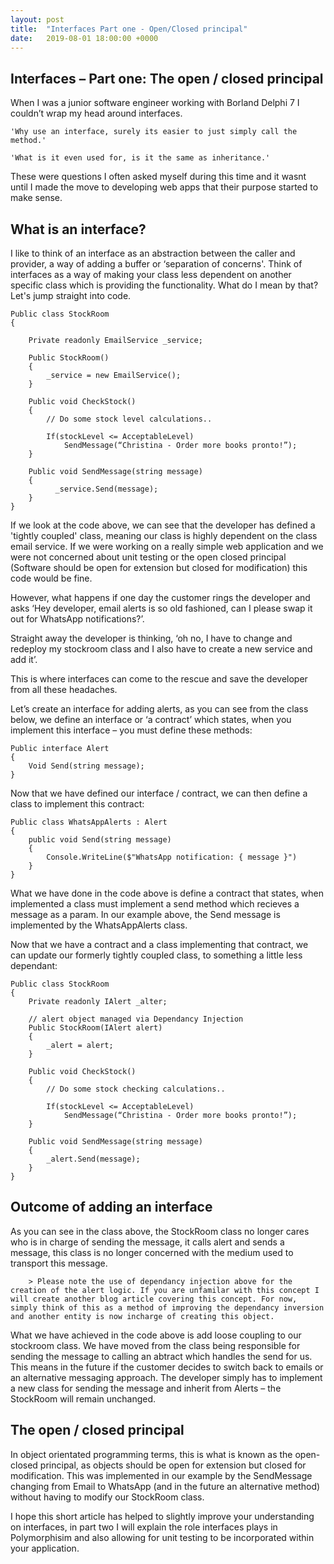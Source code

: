 ```yaml
---
layout: post
title:  "Interfaces Part one - Open/Closed principal"
date:   2019-08-01 18:00:00 +0000
---
```

## Interfaces – Part one:  The open / closed principal

When I was a junior software engineer working with Borland Delphi 7 I couldn’t wrap my head around interfaces.

    'Why use an interface, surely its easier to just simply call the method.'

    'What is it even used for, is it the same as inheritance.'

 These were questions I often asked myself during this time and it wasnt until I made the move to developing web apps that their purpose started to make sense.

## What is an interface?

I like to think of an interface as an abstraction between the caller and provider, a way of adding a buffer or ‘separation of concerns'. Think of interfaces as a way of making your class less dependent on another specific class which is providing the functionality. What do I mean by that? Let's jump straight into code. 

    Public class StockRoom 
    { 

        Private readonly EmailService _service; 

        Public StockRoom() 
        { 
            _service = new EmailService(); 
        }  

        Public void CheckStock() 
        { 
            // Do some stock level calculations.. 
            
            If(stockLevel <= AcceptableLevel) 
                SendMessage(“Christina - Order more books pronto!”); 
        } 

        Public void SendMessage(string message) 
        { 
              _service.Send(message); 
        } 
    } 

If we look at the code above, we can see that the developer has defined a 'tightly coupled' class, meaning our class is highly dependent on the class email service. If we were working on a really simple web application and we were not concerned about unit testing or the open closed principal (Software should be open for extension but closed for modification) this code would be fine. 

However, what happens if one day the customer rings the developer and asks ‘Hey developer, email alerts is so old fashioned, can I please swap it out for WhatsApp notifications?’.  

Straight away the developer is thinking, ‘oh no, I have to change and redeploy my stockroom class and I also have to create a new service and add it’. 

This is where interfaces can come to the rescue and save the developer from all these headaches. 

Let’s create an interface for adding alerts, as you can see from the class below, we define an interface or ‘a contract’ which states, when you implement this interface – you must define these methods: 

    Public interface Alert 
    { 
        Void Send(string message); 
    } 

Now that we have defined our interface / contract, we can then define a class to implement this contract:

    Public class WhatsAppAlerts : Alert 
    { 
        public void Send(string message) 
        { 
            Console.WriteLine($"WhatsApp notification: { message }") 
        } 
    } 

What we have done in the code above is define a contract that states, when implemented a class must implement a send method which recieves a message as a param. In our example above, the Send message is implemented by the WhatsAppAlerts class.

Now that we have a contract and a class implementing that contract, we can update our formerly tightly coupled class, to something a little less dependant: 

    Public class StockRoom 
    { 
        Private readonly IAlert _alter; 

        // alert object managed via Dependancy Injection
        Public StockRoom(IAlert alert) 
        { 
            _alert = alert;               
        }  

        Public void CheckStock() 
        { 
            // Do some stock checking calculations.. 

            If(stockLevel <= AcceptableLevel) 
                SendMessage(“Christina - Order more books pronto!”); 
        } 

        Public void SendMessage(string message) 
        { 
            _alert.Send(message); 
        } 
    } 

## Outcome of adding an interface

As you can see in the class above, the StockRoom class no longer cares who is in charge of sending the message, it calls alert and sends a message, this class is no longer concerned with the medium used to transport this message.

        > Please note the use of dependancy injection above for the creation of the alert logic. If you are unfamilar with this concept I will create another blog article covering this concept. For now, simply think of this as a method of improving the dependancy inversion and another entity is now incharge of creating this object.

What we have achieved in the code above is add loose coupling to our stockroom class. We have moved from the class being responsible for sending the message to calling an abtract which handles the send for us. This means in the future if the customer decides to switch back to emails or an alternative messaging approach. The developer simply has to implement a new class for sending the message and inherit from Alerts – the StockRoom will remain unchanged. 

## The open / closed principal

In object orientated programming terms, this is what is known as the open-closed principal, as objects should be open for extension but closed for modification. This was implemented in our example by the SendMessage changing from Email to WhatsApp (and in the future an alternative method) without having to modify our StockRoom class.

I hope this short article has helped to slightly improve your understanding on interfaces, in part two I will explain the role interfaces plays in Polymorphisim and also allowing for unit testing to be incorporated within your application.